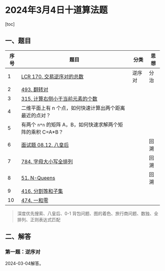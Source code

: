 # 2024年3月4日十道算法题

[toc]

## 一、题目

| 序号 | 题目                                                         | 分类   | 思想 |
| ---- | ------------------------------------------------------------ | ------ | ---- |
| 1    | [LCR 170. 交易逆序对的总数](https://leetcode.cn/problems/shu-zu-zhong-de-ni-xu-dui-lcof/) | 逆序对 | 分治 |
| 2    | [493. 翻转对](https://leetcode.cn/problems/reverse-pairs/)   |        |      |
| 3    | [315. 计算右侧小于当前元素的个数](https://leetcode.cn/problems/count-of-smaller-numbers-after-self/) |        |      |
| 4    | 二维平面上有 n 个点，如何快速计算出两个距离最近的点对？      |        |      |
| 5    | 有两个 `n*n` 的矩阵 A，B，如何快速求解两个矩阵的乘积 C=A*B？ |        |      |
| 6    | [面试题 08.12. 八皇后](https://leetcode.cn/problems/eight-queens-lcci/) |        | 回溯 |
| 7    | [784. 字母大小写全排列](https://leetcode.cn/problems/letter-case-permutation/) |        | 回溯 |
| 8    | [51. N-Queens](https://leetcode.com/problems/n-queens/)      |        | 回溯 |
| 9    | [416. 分割等和子集](https://leetcode.cn/problems/partition-equal-subset-sum/) |        |      |
| 10   | [474. 一和零](https://leetcode.cn/problems/ones-and-zeroes/) |        |      |

> 深度优先搜索、八皇后、0-1 背包问题、图的着色、旅行商问题、数独、全排列、正则表达式匹配

##  二、解答

### 第一题：逆序对

2024-03-04解答。

